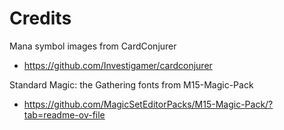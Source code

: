 # Credits

Mana symbol images from CardConjurer
- https://github.com/Investigamer/cardconjurer

Standard Magic: the Gathering fonts from M15-Magic-Pack
- https://github.com/MagicSetEditorPacks/M15-Magic-Pack/?tab=readme-ov-file